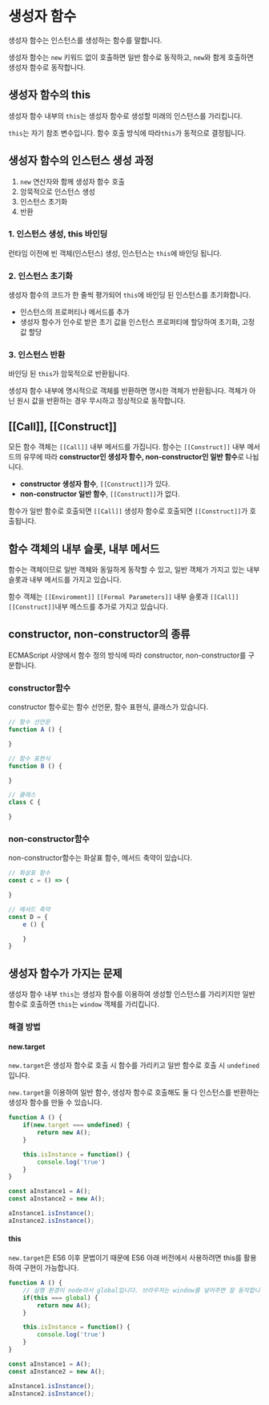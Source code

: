 # 생성자 함수

생성자 함수는 인스턴스를 생성하는 함수를 말합니다.

생성자 함수는 `new` 키워드 없이 호출하면 일반 함수로 동작하고, `new`와 함게 호출하면 생성자 함수로 동작합니다.

## 생성자 함수의 this

생성자 함수 내부의 `this`는 생성자 함수로 생성할 미래의 인스턴스를 가리킵니다.

`this`는 자기 참조 변수입니다. 함수 호출 방식에 따라`this`가 동적으로 결정됩니다.

## 생성자 함수의 인스턴스 생성 과정

1. `new` 연산자와 함께 생성자 함수 호출
2. 암묵적으로 인스턴스 생성
3. 인스턴스 초기화
4. 반환

### 1. 인스턴스 생성, this 바인딩

런타임 이전에 빈 객체(인스턴스) 생성, 인스턴스는 `this`에 바인딩 됩니다.

### 2. 인스턴스 초기화

생성자 함수의 코드가 한 줄씩 평가되어 `this`에 바인딩 된 인스턴스를 초기화합니다.

- 인스턴스의 프로퍼티나 메서드를 추가
- 생성자 함수가 인수로 받은 초기 값을 인스턴스 프로퍼티에 할당하여 초기화, 고정 값 할당

### 3. 인스턴스 반환

바인딩 된 `this`가 암묵적으로 반환됩니다.

생성자 함수 내부에 명시적으로 객체를 반환하면 명시한 객체가 반환됩니다. 객체가 아닌 원시 값을 반환하는 경우 무시하고 정상적으로 동작합니다.

## [[Call]], [[Construct]]

모든 함수 객체는 `[[Call]]` 내부 메서드를 가집니다. 함수는 `[[Construct]]` 내부 메서드의 유무에 따라 **constructor인 생성자 함수, non-constructor인 일반 함수**로 나뉩니다.

- **constructor 생성자 함수**, `[[Construct]]`가 있다.
- **non-constructor 일반 함수**, `[[Construct]]`가 없다.

함수가 일반 함수로 호출되면 `[[Call]]` 생성자 함수로 호출되면 `[[Construct]]`가 호출됩니다.

## 함수 객체의 내부 슬롯, 내부 메서드

함수는 객체이므로 일반 객체와 동일하게 동작할 수 있고, 일반 객체가 가지고 있는 내부 슬롯과 내부 메서드를 가지고 있습니다.

함수 객체는 `[[Enviroment]]` `[[Formal Parameters]]` 내부 슬롯과 `[[Call]]` `[[Construct]]`내부 메스드를 추가로 가지고 있습니다.

## constructor, non-constructor의 종류

ECMAScript 사양에서 함수 정의 방식에 따라 constructor, non-constructor를 구분합니다.

### constructor함수

constructor 함수로는 함수 선언문, 함수 표현식, 클래스가 있습니다.

```js
// 함수 선언문
function A () {

}

// 함수 표현식
function B () {

}

// 클래스
class C {

}
```

### non-constructor함수

non-constructor함수는 화살표 함수, 메서드 축약이 있습니다.

```js
// 화살표 함수
const c = () => {

}

// 메서드 축약
const D = {
    e () {

    }
}
```

## 생성자 함수가 가지는 문제

생성자 함수 내부 `this`는 생성자 함수를 이용하여 생성할 인스턴스를 가리키지만 일반 함수로 호출하면 `this`는 `window` 객체를 가리킵니다.

### 해결 방법

#### new.target

`new.target`은 생성자 함수로 호출 시 함수를 가리키고 일반 함수로 호출 시 `undefined`입니다.

`new.target`을 이용하여 일반 함수, 생성자 함수로 호출해도 둘 다 인스턴스를 반환하는 생성자 함수를 만들 수 있습니다.

```js
function A () {
    if(new.target === undefined) {
        return new A();
    }

    this.isInstance = function() {
        console.log('true')
    }
}

const aInstance1 = A();
const aInstance2 = new A();

aInstance1.isInstance();
aInstance2.isInstance();
```

#### this

`new.target`은 ES6 이후 문법이기 때문에 ES6 아래 버전에서 사용하려면 this를 활용하여 구현이 가능합니다.

```js
function A () {
    // 실행 환경이 node라서 global입니다. 브라우저는 window를 넣어주면 잘 동작합니다.
    if(this === global) {
        return new A();
    }

    this.isInstance = function() {
        console.log('true')
    }
}

const aInstance1 = A();
const aInstance2 = new A();

aInstance1.isInstance();
aInstance2.isInstance();
```
